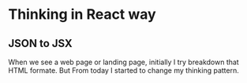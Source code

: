 # Thinking in React way
## JSON to JSX

When we see a web page or landing page, initially I try breakdown that HTML formate. But From today I started to change my thinking pattern.